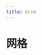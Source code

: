 ```yaml
---
title: Grid
---
```


# 网格

<ClientOnly>
  <grid-demo-1></grid-demo-1>
  <grid-demo-2></grid-demo-2>
  <grid-demo-3></grid-demo-3>
</ClientOnly>